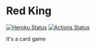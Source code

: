 # Red King

[![Heroku Status](https://img.shields.io/website?down_message=down&label=server&logo=heroku&up_message=up&url=https%3A%2F%2Fred-king.herokuapp.com%2Fhealth)](https://red-king.herokuapp.com/health)
[![Actions Status](https://github.com/MisterSquishy/red-king/workflows/Deploy%20client/badge.svg)](https://github.com/MisterSquishy/red-king/actions)

It's a card game
